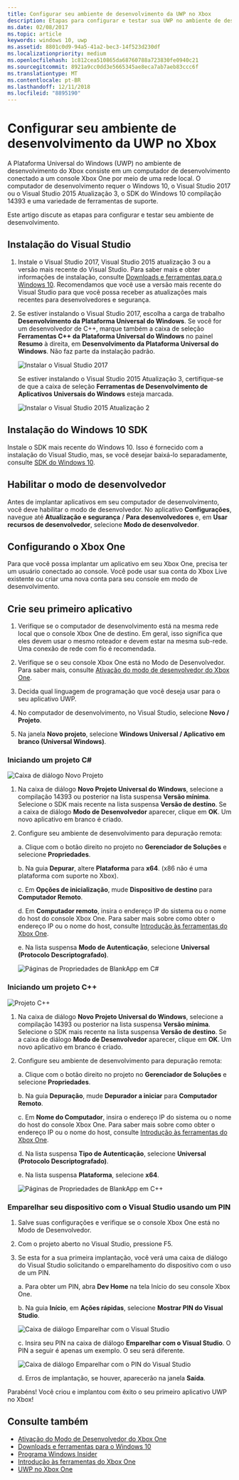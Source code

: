 ```yaml
---
title: Configurar seu ambiente de desenvolvimento da UWP no Xbox
description: Etapas para configurar e testar sua UWP no ambiente de desenvolvimento do Xbox.
ms.date: 02/08/2017
ms.topic: article
keywords: windows 10, uwp
ms.assetid: 8801c0d9-94a5-41a2-bec3-14f523d230df
ms.localizationpriority: medium
ms.openlocfilehash: 1c812cea510865da68760788a723830fe0940c21
ms.sourcegitcommit: 8921a9cc0dd3e5665345ae8eca7ab7aeb83ccc6f
ms.translationtype: MT
ms.contentlocale: pt-BR
ms.lasthandoff: 12/11/2018
ms.locfileid: "8895190"
---
```

# <a name="set-up-your-uwp-on-xbox-development-environment"></a>Configurar seu ambiente de desenvolvimento da UWP no Xbox

A Plataforma Universal do Windows (UWP) no ambiente de desenvolvimento do Xbox consiste em um computador de desenvolvimento conectado a um console Xbox One por meio de uma rede local.
O computador de desenvolvimento requer o Windows 10, o Visual Studio 2017 ou o Visual Studio 2015 Atualização 3, o SDK do Windows 10 compilação 14393 e uma variedade de ferramentas de suporte.


Este artigo discute as etapas para configurar e testar seu ambiente de desenvolvimento.

## <a name="visual-studio-setup"></a>Instalação do Visual Studio

1. Instale o Visual Studio 2017, Visual Studio 2015 atualização 3 ou a versão mais recente do Visual Studio. Para saber mais e obter informações de instalação, consulte [Downloads e ferramentas para o Windows 10](https://dev.windows.com/downloads). Recomendamos que você use a versão mais recente do Visual Studio para que você possa receber as atualizações mais recentes para desenvolvedores e segurança.

2. Se estiver instalando o Visual Studio 2017, escolha a carga de trabalho **Desenvolvimento da Plataforma Universal do Windows**. Se você for um desenvolvedor de C++, marque também a caixa de seleção **Ferramentas C++ da Plataforma Universal do Windows** no painel **Resumo** à direita, em **Desenvolvimento da Plataforma Universal do Windows**. Não faz parte da instalação padrão.

    ![Instalar o Visual Studio 2017](images/development-environment-setup-1.png)

    Se estiver instalando o Visual Studio 2015 Atualização 3, certifique-se de que a caixa de seleção **Ferramentas de Desenvolvimento de Aplicativos Universais do Windows** esteja marcada.

    ![Instalar o Visual Studio 2015 Atualização 2](images/vs_install_tools.png)

## <a name="windows-10-sdk-setup"></a>Instalação do Windows 10 SDK

Instale o SDK mais recente do Windows 10. Isso é fornecido com a instalação do Visual Studio, mas, se você desejar baixá-lo separadamente, consulte [SDK do Windows 10](https://developer.microsoft.com/windows/downloads/windows-10-sdk).


## <a name="enabling-developer-mode"></a>Habilitar o modo de desenvolvedor

Antes de implantar aplicativos em seu computador de desenvolvimento, você deve habilitar o modo de desenvolvedor. No aplicativo **Configurações**, navegue até **Atualização e segurança** / **Para desenvolvedores** e, em **Usar recursos de desenvolvedor**, selecione **Modo de desenvolvedor**.

## <a name="setting-up-your-xbox-one"></a>Configurando o Xbox One

Para que você possa implantar um aplicativo em seu Xbox One, precisa ter um usuário conectado ao console. Você pode usar sua conta do Xbox Live existente ou criar uma nova conta para seu console em modo de desenvolvimento. 

## <a name="create-your-first-app"></a>Crie seu primeiro aplicativo

1. Verifique se o computador de desenvolvimento está na mesma rede local que o console Xbox One de destino. Em geral, isso significa que eles devem usar o mesmo roteador e devem estar na mesma sub-rede. Uma conexão de rede com fio é recomendada.

2. Verifique se o seu console Xbox One está no Modo de Desenvolvedor.  Para saber mais, consulte [Ativação do modo de desenvolvedor do Xbox One](devkit-activation.md).

3. Decida qual linguagem de programação que você deseja usar para o seu aplicativo UWP.

4. No computador de desenvolvimento, no Visual Studio, selecione **Novo / Projeto**.

5. Na janela **Novo projeto**, selecione **Windows Universal / Aplicativo em branco (Universal Windows)**.

### <a name="starting-a-c-project"></a>Iniciando um projeto C#

  ![Caixa de diálogo Novo Projeto](images/development-environment-setup-2.png)

1. Na caixa de diálogo **Novo Projeto Universal do Windows**, selecione a compilação 14393 ou posterior na lista suspensa **Versão mínima**. Selecione o SDK mais recente na lista suspensa **Versão de destino**. Se a caixa de diálogo **Modo de Desenvolvedor** aparecer, clique em **OK**. Um novo aplicativo em branco é criado.

2. Configure seu ambiente de desenvolvimento para depuração remota:

    a. Clique com o botão direito no projeto no **Gerenciador de Soluções** e selecione **Propriedades**.

    b. Na guia **Depurar**, altere **Plataforma** para **x64**. (x86 não é uma plataforma com suporte no Xbox).

    c. Em **Opções de inicialização**, mude **Dispositivo de destino** para **Computador Remoto**.

    d. Em **Computador remoto**, insira o endereço IP do sistema ou o nome do host do console Xbox One. Para saber mais sobre como obter o endereço IP ou o nome do host, consulte [Introdução às ferramentas do Xbox One](introduction-to-xbox-tools.md).

    e. Na lista suspensa **Modo de Autenticação**, selecione **Universal (Protocolo Descriptografado)**.

    ![Páginas de Propriedades de BlankApp em C#](images/vs_remote.jpg)

### <a name="starting-a-c-project"></a>Iniciando um projeto C++

  ![Projeto C++](images/development-environment-setup-3.png)

1. Na caixa de diálogo **Novo Projeto Universal do Windows**, selecione a compilação 14393 ou posterior na lista suspensa **Versão mínima**. Selecione o SDK mais recente na lista suspensa **Versão de destino**. Se a caixa de diálogo **Modo de Desenvolvedor** aparecer, clique em **OK**. Um novo aplicativo em branco é criado.

2. Configure seu ambiente de desenvolvimento para depuração remota:

   a. Clique com o botão direito no projeto no **Gerenciador de Soluções** e selecione **Propriedades**.

   b. Na guia **Depuração**, mude **Depurador a iniciar** para **Computador Remoto**.

   c. Em **Nome do Computador**, insira o endereço IP do sistema ou o nome do host do console Xbox One. Para saber mais sobre como obter o endereço IP ou o nome do host, consulte [Introdução às ferramentas do Xbox One](introduction-to-xbox-tools.md).

   d. Na lista suspensa **Tipo de Autenticação**, selecione **Universal (Protocolo Descriptografado)**.

   e. Na lista suspensa **Plataforma**, selecione **x64**.

    ![Páginas de Propriedades de BlankApp em C++](images/development-environment-setup-4.png)

### <a name="pin-pair-your-device-with-visual-studio"></a>Emparelhar seu dispositivo com o Visual Studio usando um PIN

1. Salve suas configurações e verifique se o console Xbox One está no Modo de Desenvolvedor.

2. Com o projeto aberto no Visual Studio, pressione F5.

3. Se esta for a sua primeira implantação, você verá uma caixa de diálogo do Visual Studio solicitando o emparelhamento do dispositivo com o uso de um PIN.

    a. Para obter um PIN, abra **Dev Home** na tela Início do seu console Xbox One.

    b. Na guia **Início**, em **Ações rápidas**, selecione **Mostrar PIN do Visual Studio**.
  
    ![Caixa de diálogo Emparelhar com o Visual Studio](images/development-environment-setup-5.png)

    c. Insira seu PIN na caixa de diálogo **Emparelhar com o Visual Studio**. O PIN a seguir é apenas um exemplo. O seu será diferente.

    ![Caixa de diálogo Emparelhar com o PIN do Visual Studio](images/devhome_pin.png)

    d. Erros de implantação, se houver, aparecerão na janela **Saída**.

Parabéns! Você criou e implantou com êxito o seu primeiro aplicativo UWP no Xbox!

## <a name="see-also"></a>Consulte também
- [Ativação do Modo de Desenvolvedor do Xbox One](devkit-activation.md)  
- [Downloads e ferramentas para o Windows 10](https://dev.windows.com/downloads)  
- [Programa Windows Insider](http://go.microsoft.com/fwlink/?LinkId=780552)  
- [Introdução às ferramentas do Xbox One](introduction-to-xbox-tools.md) 
- [UWP no Xbox One](index.md)